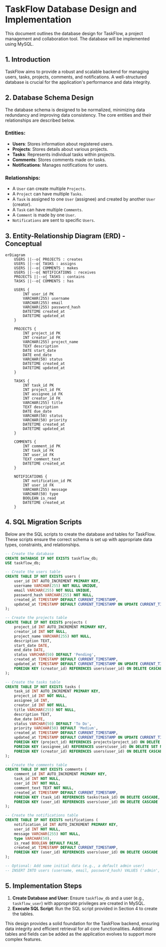 # TaskFlow Database Design and Implementation

This document outlines the database design for TaskFlow, a project management and collaboration tool. The database will be implemented using MySQL.

## 1. Introduction

TaskFlow aims to provide a robust and scalable backend for managing users, tasks, projects, comments, and notifications. A well-structured database is crucial for the application's performance and data integrity.

## 2. Database Schema Design

The database schema is designed to be normalized, minimizing data redundancy and improving data consistency. The core entities and their relationships are described below.

### Entities:

-   **Users**: Stores information about registered users.
-   **Projects**: Stores details about various projects.
-   **Tasks**: Represents individual tasks within projects.
-   **Comments**: Stores comments made on tasks.
-   **Notifications**: Manages notifications for users.

### Relationships:

-   A `User` can create multiple `Projects`.
-   A `Project` can have multiple `Tasks`.
-   A `Task` is assigned to one `User` (assignee) and created by another `User` (creator).
-   A `Task` can have multiple `Comments`.
-   A `Comment` is made by one `User`.
-   `Notifications` are sent to specific `Users`.

## 3. Entity-Relationship Diagram (ERD) - Conceptual

```mermaid
erDiagram
    USERS ||--o{ PROJECTS : creates
    USERS ||--o{ TASKS : assigns
    USERS ||--o{ COMMENTS : makes
    USERS ||--o{ NOTIFICATIONS : receives
    PROJECTS ||--o{ TASKS : contains
    TASKS ||--o{ COMMENTS : has

    USERS {
        INT user_id PK
        VARCHAR(255) username
        VARCHAR(255) email
        VARCHAR(255) password_hash
        DATETIME created_at
        DATETIME updated_at
    }

    PROJECTS {
        INT project_id PK
        INT creator_id FK
        VARCHAR(255) project_name
        TEXT description
        DATE start_date
        DATE end_date
        VARCHAR(50) status
        DATETIME created_at
        DATETIME updated_at
    }

    TASKS {
        INT task_id PK
        INT project_id FK
        INT assignee_id FK
        INT creator_id FK
        VARCHAR(255) title
        TEXT description
        DATE due_date
        VARCHAR(50) status
        VARCHAR(50) priority
        DATETIME created_at
        DATETIME updated_at
    }

    COMMENTS {
        INT comment_id PK
        INT task_id FK
        INT user_id FK
        TEXT comment_text
        DATETIME created_at
    }

    NOTIFICATIONS {
        INT notification_id PK
        INT user_id FK
        VARCHAR(255) message
        VARCHAR(50) type
        BOOLEAN is_read
        DATETIME created_at
    }
```

## 4. SQL Migration Scripts

Below are the SQL scripts to create the database and tables for TaskFlow. These scripts ensure the correct schema is set up with appropriate data types, constraints, and relationships.

```sql
-- Create the database
CREATE DATABASE IF NOT EXISTS taskflow_db;
USE taskflow_db;

-- Create the users table
CREATE TABLE IF NOT EXISTS users (
    user_id INT AUTO_INCREMENT PRIMARY KEY,
    username VARCHAR(255) NOT NULL UNIQUE,
    email VARCHAR(255) NOT NULL UNIQUE,
    password_hash VARCHAR(255) NOT NULL,
    created_at TIMESTAMP DEFAULT CURRENT_TIMESTAMP,
    updated_at TIMESTAMP DEFAULT CURRENT_TIMESTAMP ON UPDATE CURRENT_TIMESTAMP
);

-- Create the projects table
CREATE TABLE IF NOT EXISTS projects (
    project_id INT AUTO_INCREMENT PRIMARY KEY,
    creator_id INT NOT NULL,
    project_name VARCHAR(255) NOT NULL,
    description TEXT,
    start_date DATE,
    end_date DATE,
    status VARCHAR(50) DEFAULT 'Pending',
    created_at TIMESTAMP DEFAULT CURRENT_TIMESTAMP,
    updated_at TIMESTAMP DEFAULT CURRENT_TIMESTAMP ON UPDATE CURRENT_TIMESTAMP,
    FOREIGN KEY (creator_id) REFERENCES users(user_id) ON DELETE CASCADE
);

-- Create the tasks table
CREATE TABLE IF NOT EXISTS tasks (
    task_id INT AUTO_INCREMENT PRIMARY KEY,
    project_id INT NOT NULL,
    assignee_id INT,
    creator_id INT NOT NULL,
    title VARCHAR(255) NOT NULL,
    description TEXT,
    due_date DATE,
    status VARCHAR(50) DEFAULT 'To Do',
    priority VARCHAR(50) DEFAULT 'Medium',
    created_at TIMESTAMP DEFAULT CURRENT_TIMESTAMP,
    updated_at TIMESTAMP DEFAULT CURRENT_TIMESTAMP ON UPDATE CURRENT_TIMESTAMP,
    FOREIGN KEY (project_id) REFERENCES projects(project_id) ON DELETE CASCADE,
    FOREIGN KEY (assignee_id) REFERENCES users(user_id) ON DELETE SET NULL,
    FOREIGN KEY (creator_id) REFERENCES users(user_id) ON DELETE CASCADE
);

-- Create the comments table
CREATE TABLE IF NOT EXISTS comments (
    comment_id INT AUTO_INCREMENT PRIMARY KEY,
    task_id INT NOT NULL,
    user_id INT NOT NULL,
    comment_text TEXT NOT NULL,
    created_at TIMESTAMP DEFAULT CURRENT_TIMESTAMP,
    FOREIGN KEY (task_id) REFERENCES tasks(task_id) ON DELETE CASCADE,
    FOREIGN KEY (user_id) REFERENCES users(user_id) ON DELETE CASCADE
);

-- Create the notifications table
CREATE TABLE IF NOT EXISTS notifications (
    notification_id INT AUTO_INCREMENT PRIMARY KEY,
    user_id INT NOT NULL,
    message VARCHAR(255) NOT NULL,
    type VARCHAR(50),
    is_read BOOLEAN DEFAULT FALSE,
    created_at TIMESTAMP DEFAULT CURRENT_TIMESTAMP,
    FOREIGN KEY (user_id) REFERENCES users(user_id) ON DELETE CASCADE
);

-- Optional: Add some initial data (e.g., a default admin user)
-- INSERT INTO users (username, email, password_hash) VALUES ('admin', 'admin@taskflow.com', 'your_hashed_password_here');
```

## 5. Implementation Steps

1.  **Create Database and User**: Ensure `taskflow_db` and a user (e.g., `taskflow_user`) with appropriate privileges are created in MySQL.
2.  **Execute SQL Script**: Run the SQL script provided in Section 4 to create the tables.

This design provides a solid foundation for the TaskFlow backend, ensuring data integrity and efficient retrieval for all core functionalities. Additional tables and fields can be added as the application evolves to support more complex features.

